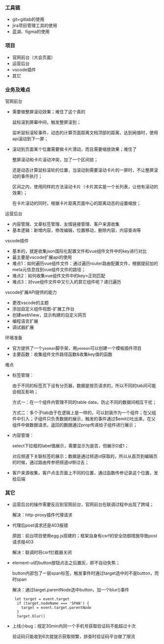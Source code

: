 ### 工具链

* git+gitlab的使用
* jira项目管理工具的使用
* 蓝湖、figma的使用

### 项目

* 官网前台（大会页面）
* 运营后台
* vscode插件
* 其它

### 业务及难点

官网前台

* 需要做整屏滚动效果；难住了这个真的

  鼠标滚到屏幕中间，触发整屏滚到；

  监听鼠标滚轮事件，动态的计算页面距离文档顶部的距离，达到阙值时，使用api滚动到下一屏；

* 滚动到页面某个位置需要做卡片滑动，而且需要缩放效果；难住了

  整屏滚动和卡片滚动冲突，加了一个区间锁；

  还是动态计算鼠标滚轮的位置，当滚动到需要滚动卡片的一屏时，不让整屏滚动的事件执行；

  区间之内，使用同样的方法滚动卡片（卡片其实是一个长列表，让他有滚动的效果）；

  在卡片滚动的同时，根据卡片距离页面中心的距离动态的设置缩放；

运营后台

* 内容管理、文章标签管理、友情链接管理、客户来源收集
* 基本逻辑：新增内容，修改编辑，位置移动，删除内容，内容查询等

vscode插件

* 基本的，就是收集json国际化配置文件和vue组件文件中的key进行对比
* 最主要是vscode扩展api的使用
* 难点1：如何遍历vue组件文件：通过遍历router路由配置文件，根据提前加的meta元信息找到vue组件文件的路径；
* 难点2：如何收集vue组件文件中的key>正则匹配
* 难点3：对vue组件文件中又引入的其它组件呢？递归遍历

vscode扩展API提供的能力

* 更改vscode的主题
* 添加自定义组件视图-扩展工作台
* 创建webView，显示构建的自定义网页
* 编程语言扩展
* 调试器扩展

环境准备

* 官方提供了一个`yeoman`脚手架，用`yeoman`可以创建一个模板插件项目
* 主要函数：收集组件文件路径函数&收集key值的函数

难点

* 标签管理：

  由于不同的标签页下设有分页器，数据是按页请求的，所以不同的tab间可能会相互影响；

  方式一：在一个组件内管理不同的table data，防止不同的数据间相互干扰；

  方式二：多个子tab由于在逻辑上是一样的，可以封装作为一个组件；在父组件中引入；子组件只负责数据的展示，触发的事件通过$emit()吐出来，在父组件中做数据请求，返回的数据通过prop传递给子组件进行展示；

* 内容管理：

  select下拉框的label值展示，需要显示为是否，但展示0或1；

  对应频道下关联标签的展示；数据是通过频道id获取的，所以从首页到编辑页的时候，通过路由传参把频道id带过去；

* 客户来源收集，客户点击页面上不同的位置，通过函数传参记录这个位置，发给后端

### 其它

* 运营后台的操作需要反应到官网前台，官网前台在联调过程中出现了跨域；

  解决：http-proxy插件代理请求

* 代理后post请求还是403报错

  原因：前台项目使用egg.js搭建的；框架自身有csrf的安全防御措施导致post请求报403

  解决：联调时将csrf拦截器关闭

* element-ui的button按钮点击之后置灰，即不自动失焦；

  button内部包了一层span标签，触发事件时通过target选中的不是button，而时span

  解决：通过target.parentNode选中button，加一个blur()事件

  ``` 
   let target = event.target
    if (target.nodeName === 'SPAN') {
      target = event.target.parentNode
    }
    target.blur()
  ```

* 上线小bug：规定30min内同一个手机号获取验证码不能超过十次

  验证码只能收到6次就提示获取频繁，排查时验证码平台做了限流